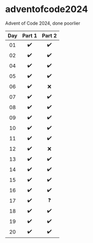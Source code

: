 # adventofcode2024
Advent of Code 2024, done poorlier

| Day | Part 1 | Part 2 |
|:---:|:------:|:------:|
|  01 |   ✔️  |    ✔️  |
|  02 |   ✔️  |    ✔️  |
|  04 |   ✔️  |    ✔️  |
|  05 |   ✔️  |    ✔️  |
|  06 |   ✔️  |    ❌  |
|  07 |   ✔️  |    ✔️  |
|  08 |   ✔️  |    ✔️  |
|  09 |   ✔️  |    ✔️  |
|  10 |   ✔️  |    ✔️  |
|  11 |   ✔️  |    ✔️  |
|  12 |   ✔️  |    ❌  |
|  13 |   ✔️  |    ✔️  |
|  14 |   ✔️  |    ✔️  |
|  15 |   ✔️  |    ✔️  |
|  16 |   ✔️  |    ✔️  |
|  17 |   ✔️  |    ❓  |   Part 2 solved thanks to hints
|  18 |   ✔️  |    ✔️  |
|  19 |   ✔️  |    ✔️  |
|  20 |   ✔️  |    ✔️  |